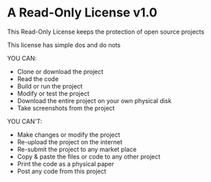 # A Read-Only License v1.0
This Read-Only License keeps the protection of open source projects 

This license has simple dos and do nots

YOU CAN:
- Clone or download the project
- Read the code
- Build or run the project
- Modify or test the project
- Download the entire project on your own physical disk
- Take screenshots from the project

YOU CAN'T:
- Make changes or modify the project
- Re-upload the project on the internet
- Re-submit the project to any market place
- Copy & paste the files or code to any other project
- Print the code as a physical paper
- Post any code from this project
